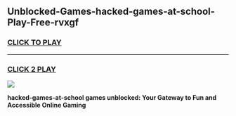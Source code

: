 
## Unblocked-Games-hacked-games-at-school-Play-Free-rvxgf
<h3>
<a href="https://premium76.site?title=hacked-games-at-school&ref=17A">CLICK TO PLAY</a></h3>
<hr>

<h3>
<a href="https://premium76.site?title=hacked-games-at-school&ref=17A">CLICK 2 PLAY</a>
  
</h3>

<a href="https://premium76.site?title=hacked-games-at-school&ref=17A"><img src="https://clearcache.store/games.png"></a>


**hacked-games-at-school games unblocked: Your Gateway to Fun and Accessible Online Gaming**
